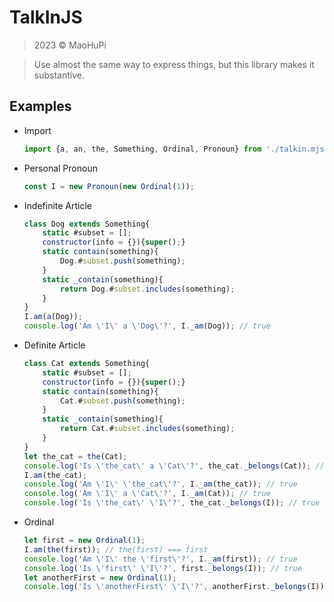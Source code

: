 # TalkInJS

> 2023 &copy; MaoHuPi

> Use almost the same way to express things, but this library makes it substantive.

## Examples

* Import 
	```mjs
	import {a, an, the, Something, Ordinal, Pronoun} from './talkin.mjs';
	```

* Personal Pronoun
	```js
	const I = new Pronoun(new Ordinal(1));
	```

* Indefinite Article
	```js
	class Dog extends Something{
		static #subset = [];
		constructor(info = {}){super();}
		static contain(something){
			Dog.#subset.push(something);
		}
		static _contain(something){
			return Dog.#subset.includes(something);
		}
	}
	I.am(a(Dog));
	console.log('Am \'I\' a \'Dog\'?', I._am(Dog)); // true
	```

* Definite Article
	```js
	class Cat extends Something{
		static #subset = [];
		constructor(info = {}){super();}
		static contain(something){
			Cat.#subset.push(something);
		}
		static _contain(something){
			return Cat.#subset.includes(something);
		}
	}
	let the_cat = the(Cat);
	console.log('Is \'the_cat\' a \'Cat\'?', the_cat._belongs(Cat)); // true
	I.am(the_cat);
	console.log('Am \'I\' \'the_cat\'?', I._am(the_cat)); // true
	console.log('Am \'I\' a \'Cat\'?', I._am(Cat)); // true
	console.log('Is \'the_cat\' \'I\'?', the_cat._belongs(I)); // true
	```

* Ordinal
	```js
	let first = new Ordinal(1);
	I.am(the(first)); // the(first) === first
	console.log('Am \'I\' the \'first\'?', I._am(first)); // true
	console.log('Is \'first\' \'I\'?', first._belongs(I)); // true
	let anotherFirst = new Ordinal(1);
	console.log('Is \'anotherFirst\' \'I\'?', anotherFirst._belongs(I)); // true
	```